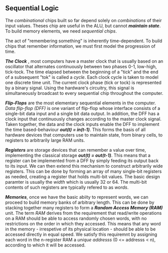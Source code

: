 ## Sequential Logic

The *combinational* chips built so far depend solely on *combinations* of
their input values. Theses chip are useful in the ALU, but cannot
***maintain state***. To build memory elements, we need *sequential chips*.

The act of "remembering something" is inherently time-dependent. To build
chips that remember information, we must first model the progression of time.

***The Clock*** , most computers have a master clock that is usually based on
an oscillator that alternates continuously between two phases 0-1, low-high,
tick-tock. The time elapsed between the beginning of a "tick" and the end of
a subsequent "tok" is called a *cycle*. Each clock cycle is taken to model
one discrete time unit. The current clock phase (tick or tock) is represented
by a binary signal. Using the hardware's circuitry, this signal is 
simultaneously broadcast to every sequential chip throughout the computer.

***Flip-Flops*** are the most elementary sequential elements in the computer.
*Data flip-flop (DFF)* is one variant of flip-flop whose interface consists
of a single-bit data input and a single bit data output. In addition, the 
DFF has a clock input that continuously changes according to the master clock
signal. Taken together, the data and the clock inputs enable the DFF to 
implement the time based-behaviour ***out(t) = in(t-1)***.
This forms the basis of all hardware devices that computers use to maintain
state, from binary cells, to registers to arbitrarily large RAM units.

***Registers*** are storage devices that can remember a value over time,
implementing the classical storage ***out(t) = out(t-1)***. This means that a
register can be implemented from a DFF by simply feeding its output back
to its input. We can then extend this mechanism to construct arbitrarily
wide registers. This can be done by forming an array of many single-bit
registers as needed, creating a register that holds multi-bit values. The basic
design paramter is usually the *width* which is usually 32 or 64. The multi-bit
contents of such registers are typically refered to as *words*.

***Memories***, once we have the basic abiity to represent words, we can proceed
to build memory banks of arbitrary length. This can be done by stacking together
many registers to form a ***Random Access Memory (RAM)*** unit. The term *RAM*
derives from the requirement that read/write operations on a RAM should be able
to access randomly chosen words, with no restrictions on the order in which
they accessed. This means that any word in the memory - irrespetive of its 
physical location - should be able to be accessed directly in equal speed.
We satisfy this requiremnt by assigning each word in the n-register RAM a 
*unique addresss* (0 <= addresss < n), according to which it will be accessed.

